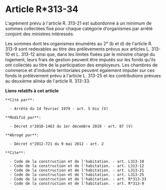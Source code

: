 # Article R*313-34

L'agrément prévu à l'article R. 313-21 est subordonné à un minimum de sommes collectées fixé pour chaque catégorie
d'organismes par arrêté conjoint des ministres intéressés. 

Les sommes dont les organismes énumérés au 2° (b et d) de l'article R. 313-9 sont redevables au titre des prélèvements prévus
aux articles L. 313-10 et L. 313-12 ainsi que, dans les limites fixées par le ministre chargé du logement, leurs frais de
gestion peuvent être imputés sur les fonds qu'ils ont collectés au titre de la participation des employeurs. Les
chambres de commerce et d'industrie territoriales peuvent également imputer sur ces fonds le prélèvement prévu à l'article L.
313-25 et les contributions prévues au deuxième alinéa de l'article R. 313-33.

**Liens relatifs à cet article**

	**Cité par**:

	  - Arrêté du 14 février 1979 - art. 5 bis (V)

	**Modifié par**:

	  - Décret n°2010-1463 du 1er décembre 2010 - art. 87 (V)

	**Abrogé par**:

	  - Décret n°2012-721 du 9 mai 2012 - art. 2

	**Cite**:

	  - Code de la construction et de l'habitation. - art. L313-10
	  - Code de la construction et de l'habitation. - art. L313-12
	  - Code de la construction et de l'habitation. - art. L313-21
	  - Code de la construction et de l'habitation. - art. L313-25
	  - Code de la construction et de l'habitation. - art. R*313-33
	  - Code de la construction et de l'habitation. - art. R*313-9
